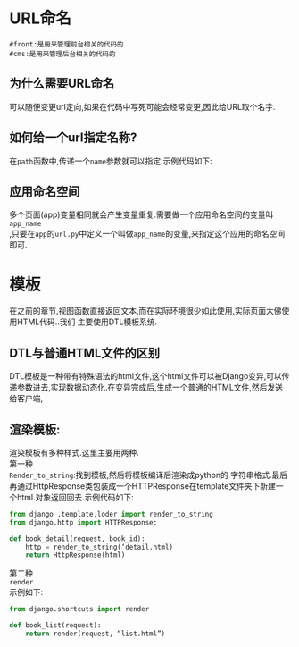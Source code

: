 # URL命名

```
#front:是用来管理前台相关的代码的
#cms:是用来管理后台相关的代码的
```

## 为什么需要URL命名

可以随便变更url定向,如果在代码中写死可能会经常变更,因此给URL取个名字.

## 如何给一个url指定名称?

在`path`函数中,传递一个`name`参数就可以指定.示例代码如下:

## 应用命名空间

多个页面\(app\)变量相同就会产生变量重复.需要做一个应用命名空间的变量叫 `app_name`  
,只要在`app`的`url.py`中定义一个叫做`app_name`的变量,来指定这个应用的命名空间 即可.

# 模板

在之前的章节,视图函数直接返回文本,而在实际环境很少如此使用,实际页面大佛使用HTML代码..我们 主要使用DTL模板系统.

## DTL与普通HTML文件的区别

DTL模板是一种带有特殊语法的html文件,这个html文件可以被Django变异,可以传递参数进去,实现数据动态化.在变异完成后,生成一个普通的HTML文件,然后发送给客户端,

## 渲染模板:

渲染模板有多种样式.这里主要用两种.  
第一种  
`Render_to_string`:找到模板,然后将模板编译后渲染成python的 字符串格式.最后再通过HttpResponse类包装成一个HTTPResponse在template文件夹下新建一个html.对象返回回去.示例代码如下:

```py
from django .template,loder import render_to_string
from django.http import HTTPResponse:

def book_detail(request, book_id):
    http = render_to_string(‘detail.html)
    return HttpResponse(html)
```

第二种  
`render`  
示例如下:

```python
from django.shortcuts import render

def book_list(request):
    return render(request, “list.html”)
```



